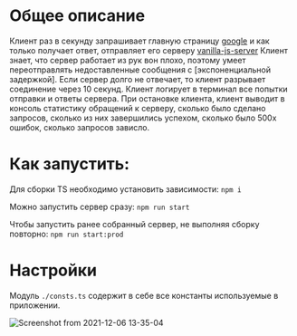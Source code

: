 # Общее описание

Клиент раз в секунду запрашивает главную страницу [google](https://google.com/)
и как только получает ответ, отправляет его серверу [vanilla-js-server](https://github.com/belyaev-vladimir/vanilla-js-server) 
Клиент знает, что сервер работает из рук вон плохо,
 поэтому умеет переотправлять недоставленные сообщения с [экспоненциальной задержкой].
Если сервер долго не отвечает, то клиент разрывает соединение через 10 секунд.
Клиент логирует в терминал все попытки отправки и ответы сервера.
При остановке клиента, клиент выводит в консоль статистику обращений к серверу,
сколько было сделано запросов, сколько из них завершились успехом, сколько было 500х ошибок,
сколько запросов зависло.

# Как запустить:

Для сборки TS необходимо установить зависимости:
`npm i`

Можно запустить сервер сразу:
`npm run start`

Чтобы запустить ранее собранный сервер, не выполняя сборку повторно:
`npm run start:prod`

# Настройки

Модуль `./consts.ts` содержит в себе все константы используемые в приложении.

![Screenshot from 2021-12-06 13-35-04](https://user-images.githubusercontent.com/18545939/144833829-aeabe3c0-fae9-4d7d-9c3c-9315047309fe.png)

